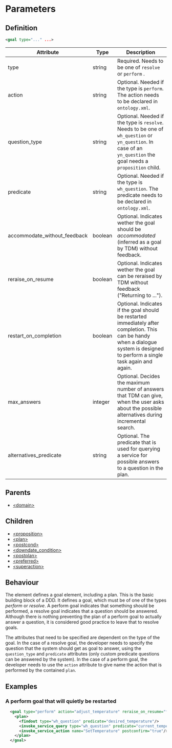 # Parameters
## Definition
```xml
<goal type="..." ...>
```

Attribute | Type | Description |
--- | --- | --- |
type | string | Required. Needs to be one of ```resolve``` or ```perform``` .|
action | string | Optional. Needed if the type is ```perform```. The action needs to be declared in ```ontology.xml```. |
question_type | string | Optional. Needed if the type is ```resolve```. Needs to be one of ```wh_question``` or ```yn_question```. In case of an ```yn_question``` the goal needs a ```proposition``` child. |
predicate | string | Optional. Needed if the type is ```wh_question```. The predicate needs to be declared in ```ontology.xml```. |
accommodate\_without\_feedback | boolean | Optional. Indicates wether the goal should be _accommodated_ (inferred as a goal by TDM) without feedback.
reraise\_on\_resume | boolean | Optional. Indicates wether the goal can be reraised by TDM without feedback ("Returning to ...").
restart\_on\_completion | boolean | Optional. Indicates if the goal should be restarted immediately after completion. This can be handy when a dialogue system is designed to perform a single task again and again.
max\_answers | integer | Optional. Decides the maximum number of answers that TDM can give, when the user asks about the possible alternatives during incremental search.
alternatives\_predicate | string | Optional. The predicate that is used for querying a service for possible answers to a question in the plan.


## Parents
- [<domain\>](/dialog-domain-description-definition/domain/elements/domain)

## Children
- [<proposition\>](/dialog-domain-description-definition/domain/children/proposition)
- [<plan\>](/dialog-domain-description-definition/domain/children/plan)
- [<postcond\>](/dialog-domain-description-definition/domain/children/postcond)
- [<downdate\_condition\>](/dialog-domain-description-definition/domain/children/downdate_condition)
- [<postplan\>](/dialog-domain-description-definition/domain/children/postplan)
- [<preferred\>](/dialog-domain-description-definition/domain/children/preferred)
- [<superaction\>](/dialog-domain-description-definition/domain/children/superaction)


## Behaviour

The element defines a goal element, including a plan. This is the
basic building block of a DDD. It defines a goal, which must be of one
of the types _perform_ or _resolve_. A perform goal indicates that
something should be performed, a resolve goal indicates that a
question should be answered. Although there is nothing preventing the
plan of a perform goal to actually answer a question, it is considered
good practice to leave that to resolve goals.

The attributes that need to be specified are dependent on the type of
the goal. In the case of a resolve goal, the developer needs to
specify the question that the system should get as goal to answer,
using the ```question_type``` and ```predicate``` attributes (only
custom predicate questions can be answered by the system). In the case of a perform goal, the developer needs to use the ```action``` attribute to give name the action that is performed by the contained ```plan```.


## Examples
### A perform goal that will quietly be restarted

```xml
  <goal type="perform" action="adjust_temperature" reraise_on_resume="false">
    <plan>
      <findout type="wh_question" predicate="desired_temperature"/>
      <invoke_service_query type="wh_question" predicate="current_temperature"/>
      <invoke_service_action name="SetTemperature" postconfirm="true"/>
    </plan>
  </goal>

```
